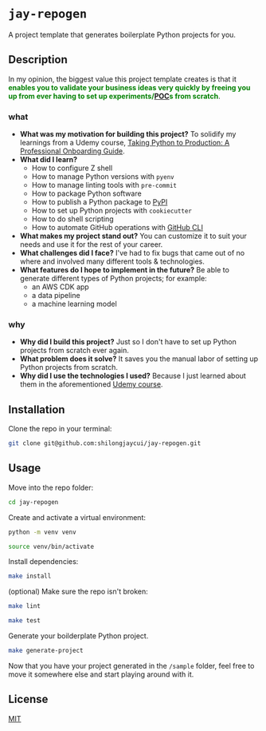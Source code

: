 # `jay-repogen`
A project template that generates boilerplate Python projects for you.

## Description

In my opinion, the biggest value this project template creates is that it <font color="green">**enables you to validate your business ideas very quickly by freeing you up from ever having to set up experiments/[POC](https://en.wikipedia.org/wiki/Proof_of_concept)s from scratch**</font>.

### what
- **What was my motivation for building this project?** To solidify my learnings from a Udemy course, [Taking Python to Production: A Professional Onboarding Guide](https://www.udemy.com/course/setting-up-the-linux-terminal-for-software-development/).
- **What did I learn?**
  - How to configure Z shell
  - How to manage Python versions with `pyenv`
  - How to manage linting tools with `pre-commit`
  - How to package Python software
  - How to publish a Python package to [PyPI](https://pypi.org/)
  - How to set up Python projects with `cookiecutter`
  - How to do shell scripting
  - How to automate GitHub operations with [GitHub CLI](https://cli.github.com/)
- **What makes my project stand out?** You can customize it to suit your needs and use it for the rest of your career.
- **What challenges did I face?** I've had to fix bugs that came out of no where and involved many different tools & technologies.
- **What features do I hope to implement in the future?** Be able to generate different types of Python projects; for example:
  - an AWS CDK app
  - a data pipeline
  - a machine learning model

### why
- **Why did I build this project?** Just so I don't have to set up Python projects from scratch ever again.
- **What problem does it solve?** It saves you the manual labor of setting up Python projects from scratch.
- **Why did I use the technologies I used?** Because I just learned about them in the aforementioned [Udemy course](https://www.udemy.com/course/setting-up-the-linux-terminal-for-software-development/).

## Installation

Clone the repo in your terminal:
```bash
git clone git@github.com:shilongjaycui/jay-repogen.git
```

## Usage

Move into the repo folder:
```bash
cd jay-repogen
```

Create and activate a virtual environment:
```bash
python -m venv venv
```
```bash
source venv/bin/activate
```

Install dependencies:
```bash
make install
```

(optional) Make sure the repo isn't broken:
```bash
make lint
```
```bash
make test
```

Generate your boilderplate Python project.
```bash
make generate-project
```

Now that you have your project generated in the `/sample` folder, feel free to move it somewhere else and start playing around with it.

## License
[MIT](https://choosealicense.com/licenses/mit/)
